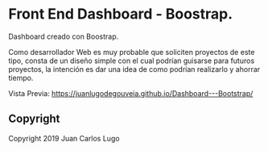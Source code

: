 # Front End Dashboard - Boostrap.

Dashboard creado con Boostrap.

Como desarrollador Web es muy probable que soliciten proyectos de este tipo, consta de un diseño simple con el cual podrían guisarse para futuros proyectos, la intención es dar una idea de como podrían realizarlo y ahorrar tiempo.

Vista Previa: https://juanlugodegouveia.github.io/Dashboard---Bootstrap/

## Copyright

Copyright 2019 Juan Carlos Lugo
